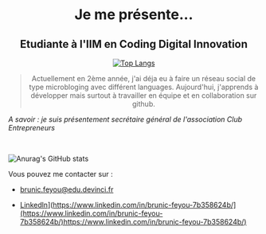 <center>

# Je me présente...

##  Etudiante à l'IIM en Coding Digital Innovation
</center>
<center>

[![Top Langs](https://github-readme-stats.vercel.app/api/top-langs/?username=BrunicFeyou&layout=donut)](https://github.com/anuraghazra/github-readme-stats)
</center>






<center>

 >Actuellement en 2ème année, j'ai déja eu à faire un réseau social de type microbloging avec différent languages. Aujourd'hui, j'apprends à développer mais surtout à travailler en équipe et en collaboration sur github. 
 </center>

 

 *A savoir : je suis présentement secrétaire général de l'association Club Entrepreneurs*

 &nbsp;

![Anurag's GitHub stats](https://github-readme-stats.vercel.app/api?username=BrunicFeyou&show_icons=true&theme=rose)

Vous pouvez me contacter sur : 

* brunic.feyou@edu.devinci.fr


*  [Linkedln]([[./installation](https://www.google.com/url?sa=i&url=https%3A%2F%2Fwww.facebook.com%2FLinkedInFR%2F&psig=AOvVaw1Taw-gLncVRVuc8YVQkbKw&ust=1694699819626000&source=images&cd=vfe&opi=89978449&ved=0CBAQjRxqFwoTCJjOxfjep4EDFQAAAAAdAAAAABAE)](https://www.linkedin.com/in/brunic-feyou-7b358624b/)https://www.google.com/url?sa=i&url=https%3A%2F%2Fwww.facebook.com%2FLinkedInFR%2F&psig=AOvVaw1Taw-gLncVRVuc8YVQkbKw&ust=1694699819626000&source=images&cd=vfe&opi=89978449&ved=0CBAQjRxqFwoTCJjOxfjep4EDFQAAAAAdAAAAABAE)](https://www.linkedin.com/in/brunic-feyou-7b358624b/](https://www.linkedin.com/in/brunic-feyou-7b358624b/)https://www.linkedin.com/in/brunic-feyou-7b358624b/)

 


